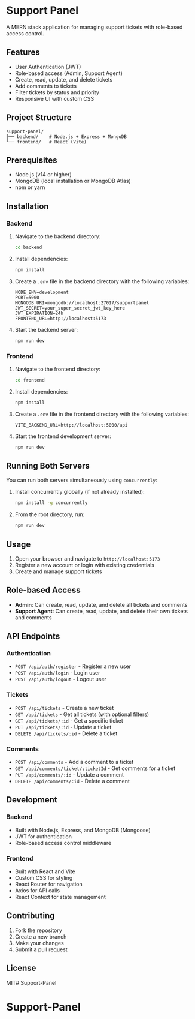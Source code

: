 # Support Panel

A MERN stack application for managing support tickets with role-based access control.

## Features

- User Authentication (JWT)
- Role-based access (Admin, Support Agent)
- Create, read, update, and delete tickets
- Add comments to tickets
- Filter tickets by status and priority
- Responsive UI with custom CSS

## Project Structure

```
support-panel/
├── backend/    # Node.js + Express + MongoDB
└── frontend/   # React (Vite)
```

## Prerequisites

- Node.js (v14 or higher)
- MongoDB (local installation or MongoDB Atlas)
- npm or yarn

## Installation

### Backend

1. Navigate to the backend directory:
   ```bash
   cd backend
   ```

2. Install dependencies:
   ```bash
   npm install
   ```

3. Create a `.env` file in the backend directory with the following variables:
   ```env
   NODE_ENV=development
   PORT=5000
   MONGODB_URI=mongodb://localhost:27017/supportpanel
   JWT_SECRET=your_super_secret_jwt_key_here
   JWT_EXPIRATION=24h
   FRONTEND_URL=http://localhost:5173
   ```

4. Start the backend server:
   ```bash
   npm run dev
   ```

### Frontend

1. Navigate to the frontend directory:
   ```bash
   cd frontend
   ```

2. Install dependencies:
   ```bash
   npm install
   ```

3. Create a `.env` file in the frontend directory with the following variables:
   ```env
   VITE_BACKEND_URL=http://localhost:5000/api
   ```

4. Start the frontend development server:
   ```bash
   npm run dev
   ```

## Running Both Servers

You can run both servers simultaneously using `concurrently`:

1. Install concurrently globally (if not already installed):
   ```bash
   npm install -g concurrently
   ```

2. From the root directory, run:
   ```bash
   npm run dev
   ```

## Usage

1. Open your browser and navigate to `http://localhost:5173`
2. Register a new account or login with existing credentials
3. Create and manage support tickets

## Role-based Access

- **Admin**: Can create, read, update, and delete all tickets and comments
- **Support Agent**: Can create, read, update, and delete their own tickets and comments

## API Endpoints

### Authentication
- `POST /api/auth/register` - Register a new user
- `POST /api/auth/login` - Login user
- `POST /api/auth/logout` - Logout user

### Tickets
- `POST /api/tickets` - Create a new ticket
- `GET /api/tickets` - Get all tickets (with optional filters)
- `GET /api/tickets/:id` - Get a specific ticket
- `PUT /api/tickets/:id` - Update a ticket
- `DELETE /api/tickets/:id` - Delete a ticket

### Comments
- `POST /api/comments` - Add a comment to a ticket
- `GET /api/comments/ticket/:ticketId` - Get comments for a ticket
- `PUT /api/comments/:id` - Update a comment
- `DELETE /api/comments/:id` - Delete a comment

## Development

### Backend
- Built with Node.js, Express, and MongoDB (Mongoose)
- JWT for authentication
- Role-based access control middleware

### Frontend
- Built with React and Vite
- Custom CSS for styling
- React Router for navigation
- Axios for API calls
- React Context for state management

## Contributing

1. Fork the repository
2. Create a new branch
3. Make your changes
4. Submit a pull request

## License

MIT# Support-Panel
# Support-Panel
